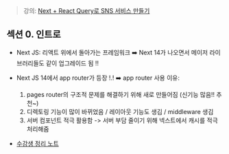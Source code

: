 > 강의: [Next + React Query로 SNS 서비스 만들기](https://www.inflearn.com/course/next-react-query-sns%EC%84%9C%EB%B9%84%EC%8A%A4)

## 섹션 0. 인트로

- Next JS: 리액트 위에서 돌아가는 프레임워크
  ➡️ Next 14가 나오면서 메이저 라이브러리들도 같이 업그레이드 됨 !!

- Next JS 14에서 app router가 등장 !.!
  ➡️ app router 사용 이유:

  1. pages router의 구조적 문제를 해결하기 위해 새로 만들어짐 (신기능 많음!! 추천~)
  2. 디렉토링 기능이 많이 바뀌었음 / 레이아웃 기능도 생김 / middleware 생김
  3. 서버 컴포넌트 적극 활용함 -> 서버 부담 줄이기 위해 넥스트에서 캐시를 적극 처리해줌

- [수강생 정리 노트](https://zerocho.notion.site/Next-js14-7ff657dc0ec544759d0fc2e6e28da057)
